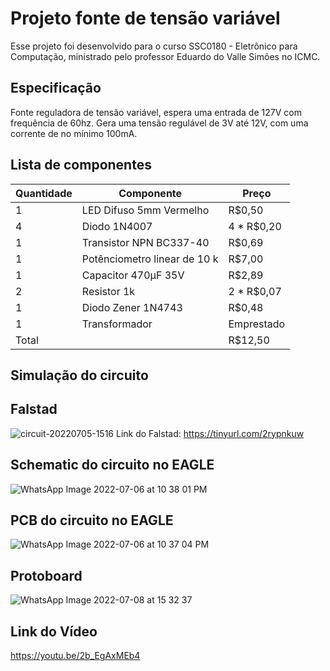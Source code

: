 # Projeto fonte de tensão variável
  Esse projeto foi desenvolvido para o curso SSC0180 - Eletrônico para Computação, ministrado pelo professor Eduardo do Valle Simões no ICMC.

## Especificação
  Fonte reguladora de tensão variável, espera uma entrada de 127V com frequência de 60hz. Gera uma tensão regulável de 3V até 12V, com uma corrente de 
  no mínimo 100mA.

## Lista de componentes

| Quantidade  | Componente | Preço |
| ------------------- | ------------------- |------------------- |
|  1|  LED Difuso 5mm Vermelho 	 |  R$0,50 |
|  4 |  Diodo 1N4007 | 4 * R$0,20 |
|  1| Transistor NPN BC337-40 | R$0,69|
|  1 | Potênciometro linear de 10 k| R$7,00|
| 1 | Capacitor 470µF 35V | R$2,89|
| 2 | Resistor 1k | 2 * R$0,07| 
| 1 | Diodo Zener 1N4743 | R$0,48|
| 1 | Transformador |  Emprestado |
| Total |  | R$12,50 |

## Simulação do circuito 
## Falstad
  
![circuit-20220705-1516](https://user-images.githubusercontent.com/63194069/177390825-6b8b353f-3970-4a22-9616-3ed0095e1c0d.png)
Link do Falstad: https://tinyurl.com/2rypnkuw
## Schematic do circuito no EAGLE
![WhatsApp Image 2022-07-06 at 10 38 01 PM](https://user-images.githubusercontent.com/63194069/177671862-bcee10c7-3e34-474a-af77-e531bb79d798.jpeg)

## PCB do circuito no EAGLE
![WhatsApp Image 2022-07-06 at 10 37 04 PM](https://user-images.githubusercontent.com/63194069/177671878-ee03e977-1c0e-4f3c-9518-bf797f1c46cf.jpeg)

## Protoboard
![WhatsApp Image 2022-07-08 at 15 32 37](https://user-images.githubusercontent.com/63194069/178050906-4f26a18c-93f4-4d12-b638-8429d2f99865.jpeg)

## Link do Vídeo 
https://youtu.be/2b_EgAxMEb4
 
